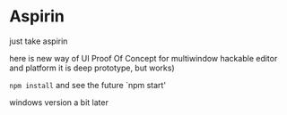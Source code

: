 # Aspirin
just take aspirin

here is new way of UI
Proof Of Concept for multiwindow hackable editor and platform
it is deep prototype, but works)


`npm install`
and see the future
`npm start'


windows version a bit later
